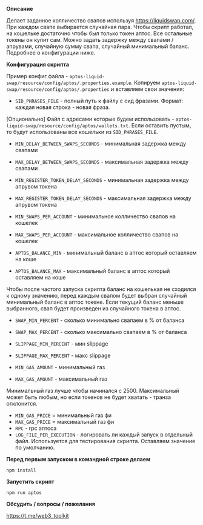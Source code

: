 **Описание**

Делает заданное колличество свапов используя https://liquidswap.com/.
При каждом свапе выбирается случайная пара. Чтобы скрипт работал, на кошельке достаточно чтобы был только токен аптос.
Все остальные токены он купит сам.
Можно задать задержку между свапами / апрувами, случайную сумму свапа, случайный минимальный баланс.
Подробнее о конфигурации ниже.

**Конфигурация скрипта**

Пример конфиг файла - `aptos-liquid-swap/resource/config/aptos/.properties.example`.
Копируем `aptos-liquid-swap/resource/config/aptos/.properties` и вставляем свои значения:
* `SID_PHRASES_FILE` - полный путь к файлу с сид фразами. Формат: каждая новая строка - новая фраза.

[Опционально] Файл с адресами которые будем использовать -
`aptos-liquid-swap/resource/config/aptos/wallets.txt`.
Если оставить пустым, то будут использованы все кошельки из `SID_PHRASES_FILE`.

* `MIN_DELAY_BETWEEN_SWAPS_SECONDS` - минимальная задержка между свапами
* `MAX_DELAY_BETWEEN_SWAPS_SECONDS` - максимальная задержка между свапами
* `MIN_REGISTER_TOKEN_DELAY_SECONDS` - минимальная задержка между апрувом токена
* `MAX_REGISTER_TOKEN_DELAY_SECONDS` - максимальная задержка между апрувом токена
* `MIN_SWAPS_PER_ACCOUNT` - минимальное колличество свапов на кошелек
* `MAX_SWAPS_PER_ACCOUNT` - максимальное колличество свапов на кошелек


* `APTOS_BALANCE_MIN` - минимальный баланс в аптос который оставляем на коше
* `APTOS_BALANCE_MAX` - максимальный баланс в аптос который оставляем на коше

Чтобы после частого запуска скрипта баланс на кошелькая не сходился к одному значению,
перед каждым свапом будет выбран случайный минимальный баланс в аптос токене.
Если текущий баланс меньше выбранного, свап будет произведен из случайного токена в аптос.

* `SWAP_MIN_PERCENT` - сколько минимально свапаем в % от баланса
* `SWAP_MAX_PERCENT` - сколько максимально свапаем в % от баланса
* `SLIPPAGE_MIN_PERCENT` - мин slippage
* `SLIPPAGE_MAX_PERCENT` - макс slippage


* `MIN_GAS_AMOUNT` - минимальный газ
* `MAX_GAS_AMOUNT` - максимальный газ

Минимальный газ лучше чтобы начинался с 2500. Максимальный может быть любым, но если токенов не будет хватать - транза отклонится.

* `MIN_GAS_PRICE` = минимальный газ фи
* `MAX_GAS_PRICE` = максимальный газ фи
* `RPC` - rpc аптоса
* `LOG_FILE_PER_EXECUTION` - логировать ли каждый запуск в отдельный файл. Используется для тестирования скрипта. Оставляем значение по умолчанию.

**Перед первым запуском в командной строке делаем**
```
npm install
```

**Запустить скрипт**
```
npm run aptos
```

**Обсудить / вопросы / пожелания**

https://t.me/web3_toolkit
